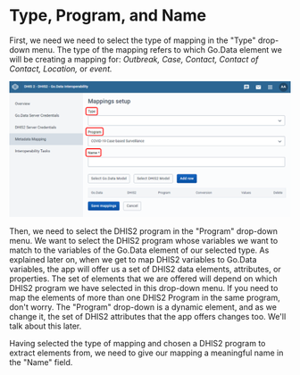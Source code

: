 # Type, Program, and Name

First, we need we need to select the type of mapping in the "Type" drop-down menu. The type of the mapping refers to which Go.Data element we will be creating a mapping for: _Outbreak, Case, Contact, Contact of Contact, Location,_ or _event._

![](../../.gitbook/assets/image.png)

Then, we need to select the DHIS2 program in the "Program" drop-down menu. We want to select the DHIS2 program whose variables we want to match to the variables of the Go.Data element of our selected type. As explained later on, when we get to map DHIS2 variables to Go.Data variables, the app will offer us a set of DHIS2 data elements, attributes, or properties. The set of elements that we are offered will depend on which DHIS2 program we have selected in this drop-down menu. If you need to map the elements of more than one DHIS2 Program in the same program, don't worry. The "Program" drop-down is a dynamic element, and as we change it, the set of DHIS2 attributes that the app offers changes too. We'll talk about this later.

Having selected the type of mapping and chosen a DHIS2 program to extract elements from, we need to give our mapping a meaningful name in the "Name" field.
